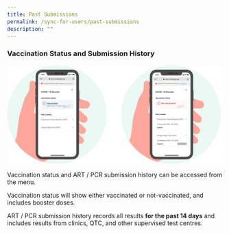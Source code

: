 ```yaml
---
title: Past Submissions
permalink: /sync-for-users/past-submissions
description: ""
---
```

### **Vaccination Status and Submission History**

![](/images/guide/Past%20submissions.png)

Vaccination status and ART / PCR submission history can be accessed from the menu.

Vaccination status will show either vaccinated or not-vaccinated, and includes booster doses.

ART / PCR submission history records all results **for the past 14 days** and includes results from clinics, QTC, and other supervised test centres.